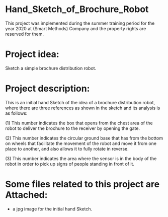 # Hand_Sketch_of_Brochure_Robot
This project was implemented during the summer training period for the year 2020 at (Smart Methods) Company and the property rights are reserved for them.

# Project idea:
Sketch a simple brochure distribution robot.

# Project description:
This is an initial hand Sketch of the idea of a brochure distribution robot, where there are three references as shown in the sketch and its analysis is as follows:

(1) This number indicates the box that opens from the chest area of the robot to deliver the brochure to the receiver by opening the gate.

(2) This number indicates the circular ground base that has from the bottom on wheels that facilitate the movement of the robot and move it from one place to another, and also allows it to fully rotate in reverse.

(3) This number indicates the area where the sensor is in the body of the robot in order to pick up signs of people standing in front of it.

# Some files related to this project are Attached:
- a jpg image for the initial hand Sketch.
